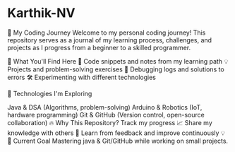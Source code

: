 # Karthik-NV

🚀 My Coding Journey
Welcome to my personal coding journey! This repository serves as a journal of my learning process, challenges, and projects as I progress from a beginner to a skilled programmer.

📌 What You'll Find Here
📖 Code snippets and notes from my learning path
💡 Projects and problem-solving exercises
🐞 Debugging logs and solutions to errors
🛠️ Experimenting with different technologies

🚀 Technologies I'm Exploring

Java & DSA (Algorithms, problem-solving)
Arduino & Robotics (IoT, hardware programming)
Git & GitHub (Version control, open-source collaboration)
🔥 Why This Repository?
Track my progress 📈
Share my knowledge with others 🤝
Learn from feedback and improve continuously 💡
📅 Current Goal
Mastering java & Git/GitHub while working on small projects.
